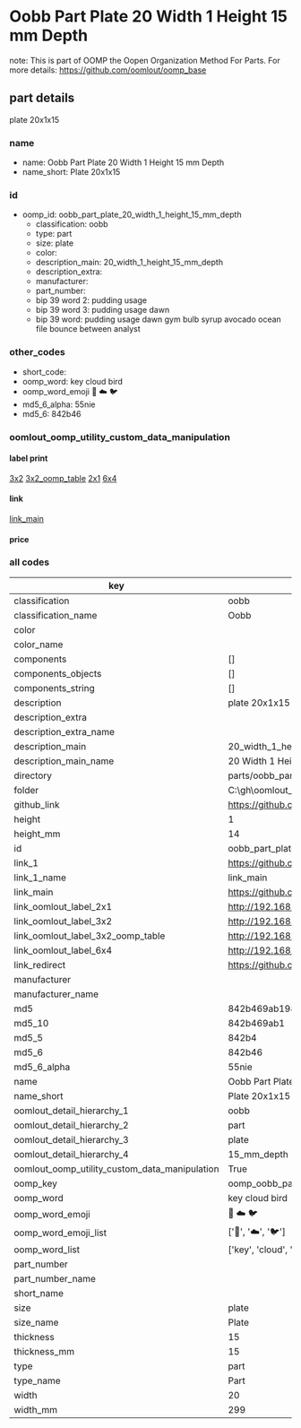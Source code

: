 # Oobb Part Plate 20 Width 1 Height 15 mm Depth  

note: This is part of OOMP the Oopen Organization Method For Parts. For more details: https://github.com/oomlout/oomp_base

##  part details
  



plate 20x1x15



### name
* name: Oobb Part Plate 20 Width 1 Height 15 mm Depth
* name_short: Plate 20x1x15 
### id
* oomp_id: oobb_part_plate_20_width_1_height_15_mm_depth
  * classification: oobb
  * type: part
  * size: plate
  * color: 
  * description_main: 20_width_1_height_15_mm_depth
  * description_extra: 
  * manufacturer: 
  * part_number: 
  * bip 39 word 2: pudding usage
  * bip 39 word 3: pudding usage dawn
  * bip 39 word: pudding usage dawn gym bulb syrup avocado ocean file bounce between analyst

### other_codes
* short_code: 
* oomp_word: key cloud bird
* oomp_word_emoji :key: :cloud: :bird:
* md5_6_alpha: 55nie
* md5_6: 842b46






### oomlout_oomp_utility_custom_data_manipulation
#### label print
[3x2](http://192.168.1.245:1112/?label=oomp%2055nie)
[3x2_oomp_table](http://192.168.1.108:1112/?label=oomp%2055nie)
[2x1](http://192.168.1.242:1112/?label=oomp%2055nie)
[6x4](http://192.168.1.55:1112/?label=oomp%2055nie)    

#### link

[link_main](https://github.com/oomlout/oomlout_oobb_version_4_generated_parts/tree/main/navigation_oomp/oobb/part/plate/20_width_1_height_15_mm_depth/part)                              

#### price







### all codes 
| key | value |  
| --- | --- |  
| classification | oobb |  
| classification_name | Oobb |  
| color |  |  
| color_name |  |  
| components | [] |  
| components_objects | [] |  
| components_string | [] |  
| description | plate 20x1x15 |  
| description_extra |  |  
| description_extra_name |  |  
| description_main | 20_width_1_height_15_mm_depth |  
| description_main_name | 20 Width 1 Height 15 mm Depth |  
| directory | parts/oobb_part_plate_20_width_1_height_15_mm_depth |  
| folder | C:\gh\oomlout_oobb_version_4_generated_parts\parts\oobb_part_plate_20_width_1_height_15_mm_depth |  
| github_link | https://github.com/oomlout/oomlout_oomp_part_src/tree/main/parts/oobb_part_plate_20_width_1_height_15_mm_depth |  
| height | 1 |  
| height_mm | 14 |  
| id | oobb_part_plate_20_width_1_height_15_mm_depth |  
| link_1 | https://github.com/oomlout/oomlout_oobb_version_4_generated_parts/tree/main/navigation_oomp/oobb/part/plate/20_width_1_height_15_mm_depth/part |  
| link_1_name | link_main |  
| link_main | https://github.com/oomlout/oomlout_oobb_version_4_generated_parts/tree/main/navigation_oomp/oobb/part/plate/20_width_1_height_15_mm_depth/part |  
| link_oomlout_label_2x1 | http://192.168.1.242:1112/?label=oomp%2055nie |  
| link_oomlout_label_3x2 | http://192.168.1.245:1112/?label=oomp%2055nie |  
| link_oomlout_label_3x2_oomp_table | http://192.168.1.108:1112/?label=oomp%2055nie |  
| link_oomlout_label_6x4 | http://192.168.1.55:1112/?label=oomp%2055nie |  
| link_redirect | https://github.com/oomlout/oomlout_oobb_version_4_generated_parts/tree/main/parts/oobb_plate_20_01_15 |  
| manufacturer |  |  
| manufacturer_name |  |  
| md5 | 842b469ab198e1ff728ef6806ffbe569 |  
| md5_10 | 842b469ab1 |  
| md5_5 | 842b4 |  
| md5_6 | 842b46 |  
| md5_6_alpha | 55nie |  
| name | Oobb Part Plate 20 Width 1 Height 15 mm Depth |  
| name_short | Plate 20x1x15  |  
| oomlout_detail_hierarchy_1 | oobb |  
| oomlout_detail_hierarchy_2 | part |  
| oomlout_detail_hierarchy_3 | plate |  
| oomlout_detail_hierarchy_4 | 15_mm_depth |  
| oomlout_oomp_utility_custom_data_manipulation | True |  
| oomp_key | oomp_oobb_part_plate_20_width_1_height_15_mm_depth |  
| oomp_word | key cloud bird |  
| oomp_word_emoji | :key: :cloud: :bird: |  
| oomp_word_emoji_list | [':key:', ':cloud:', ':bird:'] |  
| oomp_word_list | ['key', 'cloud', 'bird'] |  
| part_number |  |  
| part_number_name |  |  
| short_name |  |  
| size | plate |  
| size_name | Plate |  
| thickness | 15 |  
| thickness_mm | 15 |  
| type | part |  
| type_name | Part |  
| width | 20 |  
| width_mm | 299 |  
